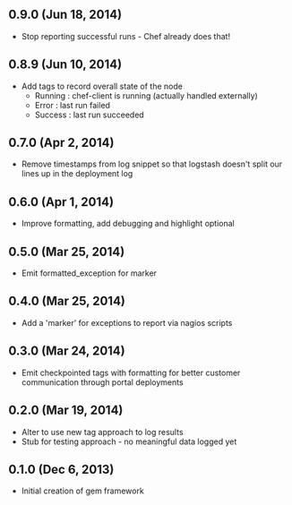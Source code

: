 
## 0.9.0 (Jun 18, 2014)

* Stop reporting successful runs - Chef already does that!

## 0.8.9 (Jun 10, 2014)

* Add tags to record overall state of the node
  - Running : chef-client is running (actually handled externally)
  - Error   : last run failed
  - Success : last run succeeded

## 0.7.0 (Apr 2, 2014)

* Remove timestamps from log snippet so that logstash doesn't
  split our lines up in the deployment log

## 0.6.0 (Apr 1, 2014)

* Improve formatting, add debugging and highlight optional

## 0.5.0 (Mar 25, 2014)

* Emit formatted\_exception for marker

## 0.4.0 (Mar 25, 2014)

* Add a 'marker' for exceptions to report via nagios scripts

## 0.3.0 (Mar 24, 2014)

* Emit checkpointed tags with formatting for better customer
  communication through portal deployments

## 0.2.0 (Mar 19, 2014)

* Alter to use new tag approach to log results
* Stub for testing approach - no meaningful data logged yet

## 0.1.0 (Dec 6, 2013)

* Initial creation of gem framework

